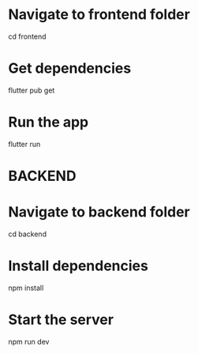 # Navigate to frontend folder
cd frontend

# Get dependencies
flutter pub get

# Run the app
flutter run



# BACKEND

# Navigate to backend folder
cd backend

# Install dependencies
npm install

# Start the server
npm run dev


